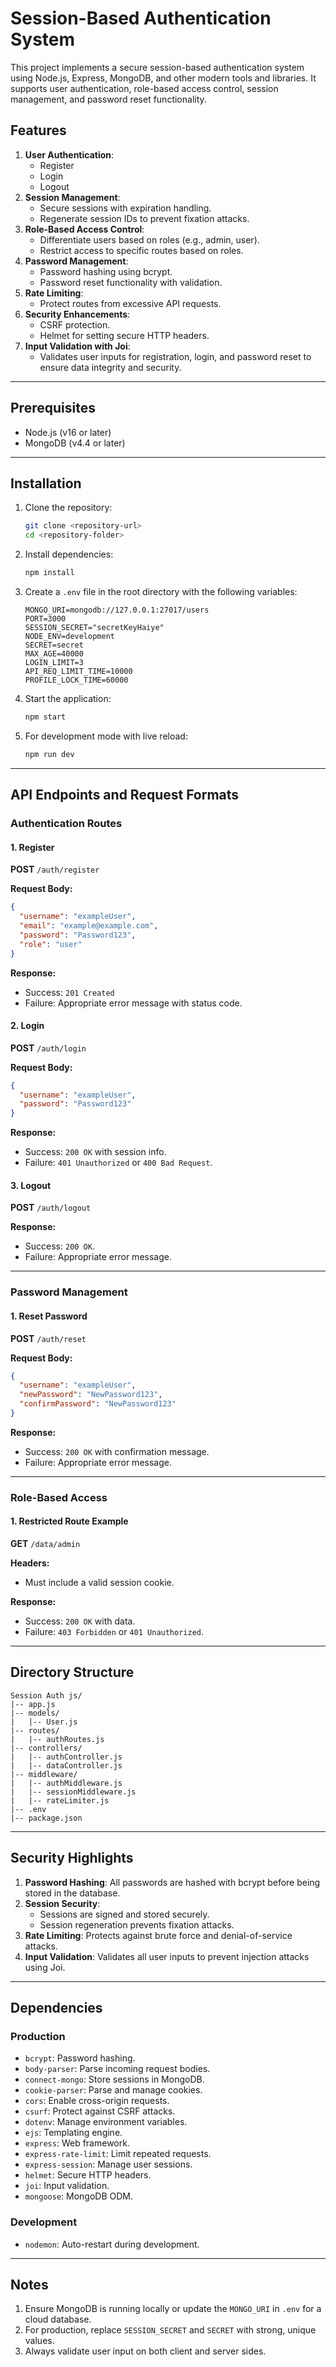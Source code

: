 # Session-Based Authentication System

This project implements a secure session-based authentication system using Node.js, Express, MongoDB, and other modern tools and libraries. It supports user authentication, role-based access control, session management, and password reset functionality.

## Features

1. **User Authentication**:
   - Register
   - Login
   - Logout
2. **Session Management**:
   - Secure sessions with expiration handling.
   - Regenerate session IDs to prevent fixation attacks.
3. **Role-Based Access Control**:
   - Differentiate users based on roles (e.g., admin, user).
   - Restrict access to specific routes based on roles.
4. **Password Management**:
   - Password hashing using bcrypt.
   - Password reset functionality with validation.
5. **Rate Limiting**:
   - Protect routes from excessive API requests.
6. **Security Enhancements**:
   - CSRF protection.
   - Helmet for setting secure HTTP headers.
7. **Input Validation with Joi**:
   - Validates user inputs for registration, login, and password reset to ensure data integrity and security.

---

## Prerequisites

- Node.js (v16 or later)
- MongoDB (v4.4 or later)

---

## Installation

1. Clone the repository:
   ```bash
   git clone <repository-url>
   cd <repository-folder>
   ```

2. Install dependencies:
   ```bash
   npm install
   ```

3. Create a `.env` file in the root directory with the following variables:
   ```env
   MONGO_URI=mongodb://127.0.0.1:27017/users
   PORT=3000
   SESSION_SECRET="secretKeyHaiye"
   NODE_ENV=development
   SECRET=secret
   MAX_AGE=40000
   LOGIN_LIMIT=3
   API_REQ_LIMIT_TIME=10000
   PROFILE_LOCK_TIME=60000
   ```

4. Start the application:
   ```bash
   npm start
   ```

5. For development mode with live reload:
   ```bash
   npm run dev
   ```

---

## API Endpoints and Request Formats

### **Authentication Routes**

#### 1. **Register**
**POST** `/auth/register`

**Request Body:**
```json
{
  "username": "exampleUser",
  "email": "example@example.com",
  "password": "Password123",
  "role": "user"
}
```

**Response:**
- Success: `201 Created`
- Failure: Appropriate error message with status code.

#### 2. **Login**
**POST** `/auth/login`

**Request Body:**
```json
{
  "username": "exampleUser",
  "password": "Password123"
}
```

**Response:**
- Success: `200 OK` with session info.
- Failure: `401 Unauthorized` or `400 Bad Request`.

#### 3. **Logout**
**POST** `/auth/logout`

**Response:**
- Success: `200 OK`.
- Failure: Appropriate error message.

---

### **Password Management**

#### 1. **Reset Password**
**POST** `/auth/reset`

**Request Body:**
```json
{
  "username": "exampleUser",
  "newPassword": "NewPassword123",
  "confirmPassword": "NewPassword123"
}
```

**Response:**
- Success: `200 OK` with confirmation message.
- Failure: Appropriate error message.

---

### **Role-Based Access**

#### 1. **Restricted Route Example**
**GET** `/data/admin`

**Headers:**
- Must include a valid session cookie.

**Response:**
- Success: `200 OK` with data.
- Failure: `403 Forbidden` or `401 Unauthorized`.

---

## Directory Structure

```plaintext
Session Auth js/
|-- app.js
|-- models/
|   |-- User.js
|-- routes/
|   |-- authRoutes.js
|-- controllers/
|   |-- authController.js
|   |-- dataController.js
|-- middleware/
|   |-- authMiddleware.js
|   |-- sessionMiddleware.js
|   |-- rateLimiter.js
|-- .env
|-- package.json
```

---

## Security Highlights

1. **Password Hashing**: All passwords are hashed with bcrypt before being stored in the database.
2. **Session Security**:
   - Sessions are signed and stored securely.
   - Session regeneration prevents fixation attacks.
3. **Rate Limiting**: Protects against brute force and denial-of-service attacks.
4. **Input Validation**: Validates all user inputs to prevent injection attacks using Joi.

---

## Dependencies

### Production
- `bcrypt`: Password hashing.
- `body-parser`: Parse incoming request bodies.
- `connect-mongo`: Store sessions in MongoDB.
- `cookie-parser`: Parse and manage cookies.
- `cors`: Enable cross-origin requests.
- `csurf`: Protect against CSRF attacks.
- `dotenv`: Manage environment variables.
- `ejs`: Templating engine.
- `express`: Web framework.
- `express-rate-limit`: Limit repeated requests.
- `express-session`: Manage user sessions.
- `helmet`: Secure HTTP headers.
- `joi`: Input validation.
- `mongoose`: MongoDB ODM.

### Development
- `nodemon`: Auto-restart during development.

---

## Notes

1. Ensure MongoDB is running locally or update the `MONGO_URI` in `.env` for a cloud database.
2. For production, replace `SESSION_SECRET` and `SECRET` with strong, unique values.
3. Always validate user input on both client and server sides.

